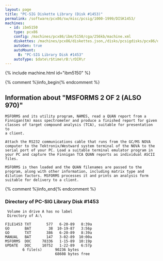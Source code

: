 ```yaml
---
layout: page
title: "PC-SIG Diskette Library (Disk #1453)"
permalink: /software/pcx86/sw/misc/pcsig/1000-1999/DISK1453/
machines:
  - id: ibm5150
    type: pcx86
    config: /machines/pcx86/ibm/5150/cga/256kb/machine.xml
    diskettes: /machines/pcx86/diskettes.json,/disks/pcsigdisks/pcx86/diskettes.json
    autoGen: true
    autoMount:
      B: "PC-SIG Library Disk #1453"
    autoType: $date\r$time\rB:\rDIR\r
---
```


{% include machine.html id="ibm5150" %}

{% comment %}info_begin{% endcomment %}

## Information about "MSFORMS  2 OF 2 (ALSO 970)"

    MSFORMS and its utility program, NAMES, read a QUAN report from a
    Finnigan(tm) mass spectrometer and produce a finished report for given
    classes of target compound analysis (TCA), suitable for presentation to
    a client.
    
    Attach the RS232 communications cable that runs from the GC/MS NOVA
    computer to the Tektronix/Westward system terminal of the NOVA to the
    serial port of your PC. Load a suitable terminal emulator program in
    your PC and capture the Finnigan TCA QUAN reports as individual ASCII
    files.
    
    MSFORMS is then loaded and the QUAN filenames are passed to the
    program, along with other information, including matrix type and
    dilution factors. MSFORMS processes it and prints an analysis form
    suitable for delivery to a client.
{% comment %}info_end{% endcomment %}


### Directory of PC-SIG Library Disk #1453

     Volume in drive A has no label
     Directory of A:\

    FILE1453 TXT       577   6-20-89   8:39a
    GO       BAT        38  10-19-87   3:56p
    GO       TXT       386   6-20-89   8:39a
    MANUAL   BAT       147   3-02-89  10:00a
    MSFORMS  DOC     78336   1-15-89  10:19p
    UPDATE   DOC     10752   1-22-89   6:57p
            6 file(s)      90236 bytes
                           68608 bytes free
